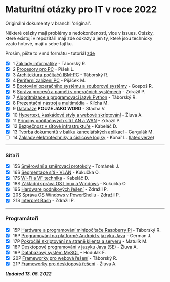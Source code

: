 # Maturitní otázky pro IT v roce 2022

Originální dokumenty v branchi 'original'.

Některé otázky mají problémy s nedokončeností, více v Issues. Otázky, které existují v repozitáři mají zde odkazy a jen 
ty, které jsou technicky vzato hotové, mají u sebe fajfku.

Prosím, pište to v md formátu - tutoriál [zde](https://www.youtube.com/watch?v=2JE66WFpaII)

- [x] 1 [Základy informatiky](Společné/1%20Základy%20Informatiky.md) - Táborský R.
- [x] 2 [Procesory pro PC](Společné/2%20Procesory%20pro%20PC.md) - Píšek L.
- [x] 3 [Architektura počítačů IBM-PC](Společné/3%20Architektura%20IBM%20PC.md) - Táborský R.
- [x] 4 [Periferní zařízení PC](Společné/4%20Standartní%20periferní%20zařízeními.md) - Pijáček M.
- [x] 5 [Bootování operačního systému a souborové systémy](Společné/5%20Bootování%20operačního%20systému%20a%20souborové%20systémy.md) - Gospoš R.
- [x] 6 [Správa procesů a paměti v operačních systémech](Společné/6%20Správa%20paměti%20a%20procesů.md) - Zdražil P.
- [x] 7 [Algoritmizace a programovací jazyk Python](Společné/7%20Algoritmizace.md) - Táborský R.
- [x] 8 [Prezentační nástroj a multimédia](Společné/8%20Prezentační%20nástroj%20a%20multimédia.md) - Klícha M.
- [x] 9 [Databáze](Společné/9%20Databáze.pdf) **POUZE JAKO WORD** - Stacha V.
- [x] 10 [Hypertext, kaskádové styly a webové skriptování](Společné/10%20Hypertext,%20kaskádové%20styly%20a%20webové%20skriptování.md) - Žluva A.
- [x] 11 [Principy počítačových sítí LAN a WAN](Společné/11%20Principy%20počítačových%20sítí%20LAN%20a%20WAN.md) - Zdražil P.
- [x] 12 [Bezpečnost v síťové infrastruktuře](Společné/12%20Bezpečnost%20v%20síťové%20infrastruktuře.md) - Kabeláč D.
- [x] 13 [Tvorba dokumentů v balíku kancelářských aplikací](Společné/13%20Tvorba%20dokumentů%20v%20balíku%20kancelářských%20aplikací.md) - Gargulák M.
- [ ] 14 [Základy elektrotechniky a číslicové logiky](Společné/14%20Základy%20elektrotechniky%20a%20číslicové%20logiky.md) - Koňař L. ([latex verze](Společné/14%20Základy%20elektrotechniky%20a%20číslicové%20logiky%20-%20latex.md))
---
### Síťaři
- [x] 15S [Směrování a směrovací protokoly](Síťaři/15S%20Směrování%20a%20směrovací%20protokoly.md) - Tománek J.
- [x] 16S [Segmentace sítí - VLAN](Síťaři/16S%20Segmentace%20sítí%20-%20VLAN.md) - Kukučka O.
- [x] 17S [Wi-Fi a VF technika](Síťaři/17S%20Wi-Fi%20a%20VF%20technika.md) - Kabeláč D.
- [x] 18S [Základní správa OS Linux a Windows](Síťaři/18S%20Základní%20správa%20OS%20Windows%20and%20linux.md) - Kukučka O.
- [x] 19S [Hardware podnikových řešení](Síťaři/19S%20Hardware%20podnikových%20řešení.md) - Zdražil P.
- [x] 20S [Správa OS Windows v PowerShellu](Síťaři/20S%20Správa%20OS%20Windows%20v%20PowerShellu.md) - Zdražil P.
- [x] 21S [Interpret Bash](Síťaři/21S%20Interpret%20Bash.md) - Zdražil P.
---
### Programátoři
- [x] 15P [Hardware a programování minipočítače Raspberry Pi](Programátoři/15P%20Hardware%20a%20programování%20minipočítače%20Raspberry%20Pi.md) - Táborský R.
- [x] 16P [Programování na platformě Android v jazyku Java](Programátoři/16P%20Programování%20na%20platformě%20Android%20v%20jazyku%20Java.md) - Cerman J.
- [x] 17P [Pokročilé skriptování na straně klienta a serveru](Programátoři/17P%20Pokročilé%20skriptování%20na%20straně%20klienta%20a%20serveru.md) - Matulík M.
- [x] 18P [Desktopové programování v jazyku Java (SE)](Programátoři/18P%20Desktopové%20programování%20v%20jazyku%20Java%20(SE).md) - Žluva A.
- [x] 19P [Databázový systém MySQL](Programátoři/19P%20Databázový%20systém%20MySQL.md) - Hodulák F.
- [x] 20P [Frameworky pro webová řešení](Programátoři/20P%20Frameworky%20pro%20webová%20řešení.md) - Táborský R.
- [x] 21P [Frameworky pro desktopová řešení](Programátoři/21P%20Frameworky%20pro%20desktopová%20řešení.md) - Žluva A.

***Updated 13. 05. 2022***
